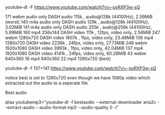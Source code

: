 youtube-dl -F https://www.youtube.com/watch\?v\=-pxRXP3w-sQ

171         webm      audio only  DASH audio  115k , audio@128k (44100Hz), 2.59MiB (worst)
140         m4a       audio only  DASH audio  129k , audio@128k (44100Hz), 3.02MiB
141         m4a       audio only  DASH audio  255k , audio@256k (44100Hz), 5.99MiB
160         mp4       256x144     DASH video  111k , 12fps, video only, 2.56MiB
247         webm      1280x720    DASH video 1807k , 1fps, video only, 23.48MiB
136         mp4       1280x720    DASH video 2236k , 24fps, video only, 27.73MiB
248         webm      1920x1080   DASH video 3993k , 1fps, video only, 42.04MiB
137         mp4       1920x1080   DASH video 4141k , 24fps, video only, 60.28MiB
43          webm      640x360
18          mp4       640x360
22          mp4       1280x720    (best)



youtube-dl -f 137+141 https://www.youtube.com/watch\?v\=-pxRXP3w-sQ




notice best is set to 1280x720 even though we have 1080p video which extracted out the audio to a seperate file






Best audio

alias youtubemp3="youtube-dl -f bestaudio --external-downloader aria2c --extract-audio --audio-format mp3  --audio-quality  0 -i"

